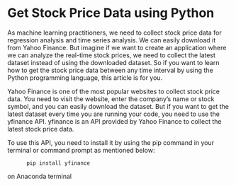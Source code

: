 # Get Stock Price Data using Python

As machine learning practitioners, we need to collect stock price data for regression analysis and time series analysis. We can easily download it from Yahoo Finance. But imagine if we want to create an application where we can analyze the real-time stock prices, we need to collect the latest dataset instead of using the downloaded dataset. So if you want to learn how to get the stock price data between any time interval by using the Python programming language, this article is for you.

Yahoo Finance is one of the most popular websites to collect stock price data. You need to visit the website, enter the company’s name or stock symbol, and you can easily download the dataset. But if you want to get the latest dataset every time you are running your code, you need to use the yfinance API. yfinance is an API provided by Yahoo Finance to collect the latest stock price data.

To use this API, you need to install it by using the pip command in your terminal or command prompt as mentioned below:

          pip install yfinance 
          
on Anaconda terminal
